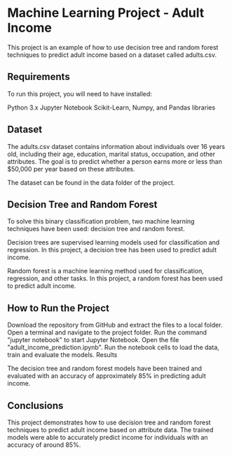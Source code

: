 # Machine Learning Project - Adult Income

This project is an example of how to use decision tree and random forest techniques to predict adult income based on a dataset called adults.csv.

## Requirements

To run this project, you will need to have installed:

Python 3.x
Jupyter Notebook
Scikit-Learn, Numpy, and Pandas libraries

## Dataset

The adults.csv dataset contains information about individuals over 16 years old, including their age, education, marital status, occupation, and other attributes. The goal is to predict whether a person earns more or less than $50,000 per year based on these attributes.

The dataset can be found in the data folder of the project.

## Decision Tree and Random Forest

To solve this binary classification problem, two machine learning techniques have been used: decision tree and random forest.

Decision trees are supervised learning models used for classification and regression. In this project, a decision tree has been used to predict adult income.

Random forest is a machine learning method used for classification, regression, and other tasks. In this project, a random forest has been used to predict adult income.

## How to Run the Project

Download the repository from GitHub and extract the files to a local folder.
Open a terminal and navigate to the project folder.
Run the command "jupyter notebook" to start Jupyter Notebook.
Open the file "adult_income_prediction.ipynb".
Run the notebook cells to load the data, train and evaluate the models.
Results

The decision tree and random forest models have been trained and evaluated with an accuracy of approximately 85% in predicting adult income.

## Conclusions

This project demonstrates how to use decision tree and random forest techniques to predict adult income based on attribute data. The trained models were able to accurately predict income for individuals with an accuracy of around 85%.
